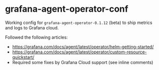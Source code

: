 # grafana-agent-operator-conf
Working config for `grafana-agent-operator-0.1.12` (beta) to ship metrics and logs to Grafana cloud.

Followed the following articles:
- https://grafana.com/docs/agent/latest/operator/helm-getting-started/
- https://grafana.com/docs/agent/latest/operator/custom-resource-quickstart/
- Required some fixes by Grafana Cloud support (see inline comments)
